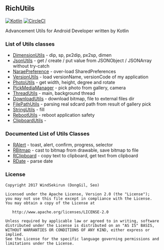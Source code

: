 ## RichUtils
[![Kotlin](https://img.shields.io/badge/kotlin-1.1.2-blue.svg)](http://kotlinlang.org) [![CircleCI](https://circleci.com/gh/WindSekirun/RichUtilsKt.svg?style=svg)](https://circleci.com/gh/WindSekirun/RichUtilsKt)


Advancement Utils for Android Developer written by Kotlin

### List of Utils classes
* [DimensionUtils](library/src/main/java/pyxis/uzuki/live/richutilskt/DimensionUtils.kt) - dip, sp, px2dip, px2sp, dimen
* [JsonUtils](library/src/main/java/pyxis/uzuki/live/richutilskt/JsonUtils.kt) - get / create / put value from JSONObject / JSONArray without try-catch
* [NaraePreference](library/src/main/java/pyxis/uzuki/live/richutilskt/NaraePreference.kt) - over-load SharedPreferences
* [VersionUtils](library/src/main/java/pyxis/uzuki/live/richutilskt/VersionUtils.kt) - load versionName, versionCode of my application
* [PhotoUtils](library/src/main/java/pyxis/uzuki/live/richutilskt/PhotoUtils.kt) - get width, height, degree and rotate
* [PickMediaManager](library/src/main/java/pyxis/uzuki/live/richutilskt/PickMediaManager.kt) - pick photo from gallery, camera
* [ThreadUtils](library/src/main/java/pyxis/uzuki/live/richutilskt/ThreadUtils.kt) - main, background thread
* [DownloadUtils](library/src/main/java/pyxis/uzuki/live/richutilskt/DownloadUtils.kt) - download bitmap, file to external files dir
* [FilePathUtils](library/src/main/java/pyxis/uzuki/live/richutilskt/FilePathUtils.kt) - parsing real sdcard path from result of gallery pick
* [StringUtils](library/src/main/java/pyxis/uzuki/live/richutilskt/StringUtils.kt) - fill
* [RebootUtils](library/src/main/java/pyxis/uzuki/live/richutilskt/RebootUtils.kt) - reboot application safety
* [ClipboardUtils](library/src/main/java/pyxis/uzuki/live/richutilskt/RebootUtils.kt) - 

### Documented List of Utils Classes
* [RAlert](library/src/main/java/pyxis/uzuki/live/richutilskt/RAlert.kt) - toast, alert, confirm, progress, selector
* [RBitmap](library/src/main/java/pyxis/uzuki/live/richutilskt/RBitmap.kt) - cast to bitmap from drawable, save bitmap to file
* [RClipboard](library/src/main/java/pyxis/uzuki/live/richutilskt/RClipboard.kt) - copy text to clipboard, get text from clipboard
* [RDate](library/src/main/java/pyxis/uzuki/live/richutilskt/RDate.kt) - parse date

### License 
```
Copyright 2017 WindSekirun (DongGil, Seo)

Licensed under the Apache License, Version 2.0 (the "License");
you may not use this file except in compliance with the License.
You may obtain a copy of the License at

   http://www.apache.org/licenses/LICENSE-2.0

Unless required by applicable law or agreed to in writing, software
distributed under the License is distributed on an "AS IS" BASIS,
WITHOUT WARRANTIES OR CONDITIONS OF ANY KIND, either express or implied.
See the License for the specific language governing permissions and
limitations under the License.
```

